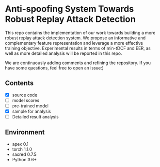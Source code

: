 # Anti-spoofing System Towards Robust Replay Attack Detection

This repo contains the implementation of our work towards building a more robust replay attack detection system. We propose an informative and  complementary feature representation and leverage a more effective training objective. Experimental results in terms of min-tDCF and EER, as well as more detailed analysis will be reported in this repo.

We are continuously adding comments and refining the repository. If you have some questions, feel free to open an issue:)

## Contents
- [x] source code 
- [ ] model scores
- [ ] pre-trained model
- [x] sample for analysis
- [ ] Detailed result analysis

## Environment
+ apex   0.1
+ torch  1.1.0
+ sacred 0.7.5
+ Python 3.6+


